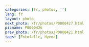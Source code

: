 ```yaml
---
categories: [fr, photos, '']
lang: fr
layout: photo
next_photo: /fr/photos/P0000427.html
picname: P0000426
prev_photo: /fr/photos/P0000421.html
tags: [Fotofalle, Hyena]
---
```

